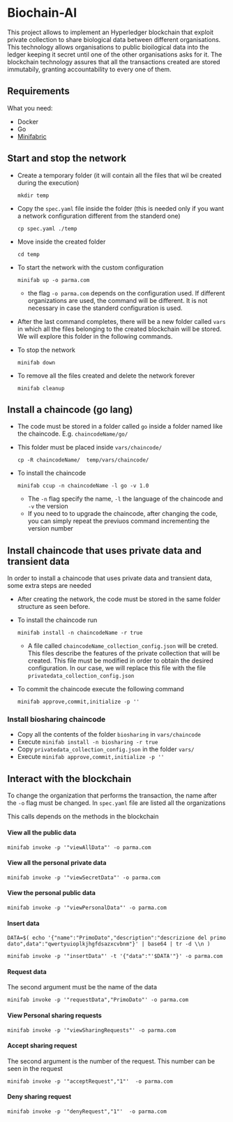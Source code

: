 # Biochain-AI
This project allows to implement an Hyperledger blockchain that exploit private collection to share biological data between different organisations. This technology allows organisations to public bioilogical data into the ledger keeping it secret until one of the other organisations asks for it. The blockchain technology assures that all the transactions created are stored immutabily, granting accountability to every one of them. 

## Requirements
What you need:
 - Docker
 - Go
 - [Minifabric](https://github.com/hyperledger-labs/minifabric) 

## Start and stop the network 

 - Create a temporary folder (it will contain all the files that wil be created during the execution)

	`mkdir temp`

 - Copy the `spec.yaml` file inside the folder (this is needed only if you want a network configuration different from the standerd one)
	
	`cp spec.yaml ./temp`

 - Move inside the created folder

	`cd temp`

 - To start the network with the custom configuration

	`minifab up -o parma.com`
   
   - the flag `-o parma.com` depends on the configuration used. If different organizations are used, the command will be different. It is not necessary in case the standerd configuration is used.

 - After the last command completes, there will be a new folder called `vars` in which all the files belonging to the created blockchain will be stored. We will
   explore this folder in the following commands.

 - To stop the network

	`minifab down`

 - To remove all the files created and delete the network forever

	`minifab cleanup`

## Install a chaincode (go lang)

 - The code must be stored in a folder called `go` inside a folder named like the chaincode. E.g. `chaincodeName/go/`
 - This folder must be placed inside `vars/chaincode/`

	`cp -R chaincodeName/  temp/vars/chaincode/`

 - To install the chaincode

	`minifab ccup -n chaincodeName -l go -v 1.0`
	
    - The `-n` flag specify the name, `-l` the language of the chaincode and `-v` the version
	- If you need to to upgrade the chaincode, after changing the code, you can simply repeat the previuos command incrementing the version number

## Install chaincode that uses private data and transient data
  In order to install a chaincode that uses private data and transient data, some extra steps are needed

 - After creating the network, the code must be stored in the same folder structure as seen before.

 - To install the chaincode run

	`minifab install -n chaincodeName -r true`

 	- A file called `chaincodeName_collection_config.json` will be creted. This files describe the features of the private collection that will be created. This file must be modified in order to obtain the desired configuration. In our case, we will replace this file with the file `privatedata_collection_config.json`

 - To commit the chaincode execute the following command

	`minifab approve,commit,initialize -p '' `

### Install biosharing chaincode
 - Copy all the contents of the folder `biosharing` in `vars/chaincode`
 - Execute `minifab install -n biosharing -r true`
 - Copy `privatedata_collection_config.json` in the folder `vars/`
 - Execute `minifab approve,commit,initialize -p '' `
## Interact with the blockchain
To change the organization that performs the transaction, the name after the `-o` flag must be changed. In `spec.yaml` file are listed all the organizations

This calls depends on the methods in the blockchain
#### View all the public data

`minifab invoke -p '"viewAllData"' -o parma.com`

#### View all the personal private data

`minifab invoke -p '"viewSecretData"' -o parma.com`

#### View the personal public data

`minifab invoke -p '"viewPersonalData"' -o parma.com`

#### Insert data

`DATA=$( echo '{"name":"PrimoDato","description":"descrizione del primo dato",data":"qwertyuioplkjhgfdsazxcvbnm"}' | base64 | tr -d \\n )`
	
`minifab invoke -p '"insertData"' -t '{"data":"'$DATA'"}' -o parma.com`

#### Request data
The second argument must be the name of the data

`minifab invoke -p '"requestData","PrimoDato"' -o parma.com`

#### View Personal sharing requests

`minifab invoke -p '"viewSharingRequests"' -o parma.com`

#### Accept sharing request
The second argument is the number of the request. This number can be seen in the request

`minifab invoke -p '"acceptRequest","1"'  -o parma.com`

#### Deny sharing request

`minifab invoke -p '"denyRequest","1"'  -o parma.com`